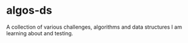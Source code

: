 # algos-ds
A collection of various challenges, algorithms and data structures I am learning about and testing.
